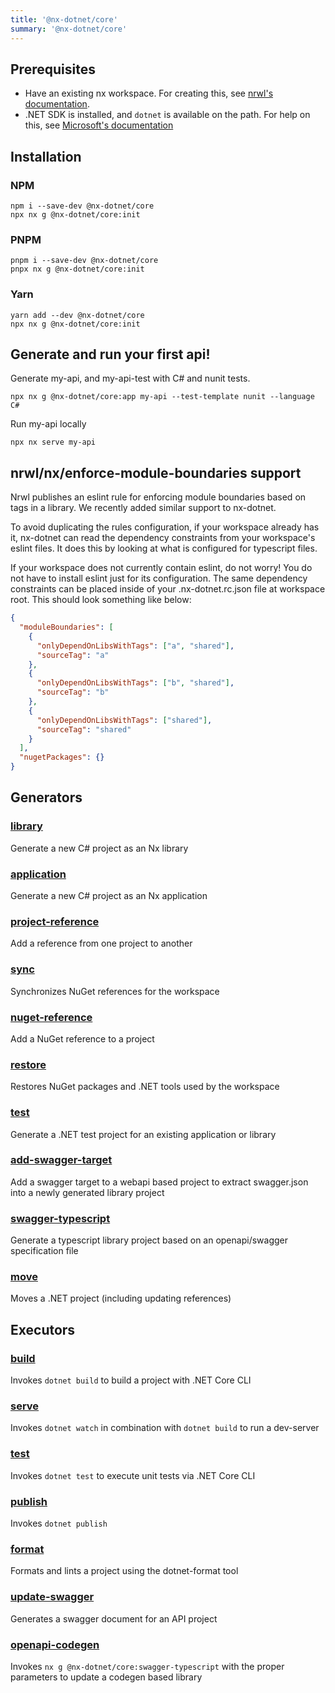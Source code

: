 ```yaml
---
title: '@nx-dotnet/core'
summary: '@nx-dotnet/core'
---
```


## Prerequisites

- Have an existing nx workspace. For creating this, see [nrwl's documentation](https://nx.dev/latest/angular/getting-started/nx-setup).
- .NET SDK is installed, and `dotnet` is available on the path. For help on this, see [Microsoft's documentation](https://dotnet.microsoft.com/learn/dotnet/hello-world-tutorial/install)

## Installation

### NPM

```shell
npm i --save-dev @nx-dotnet/core
npx nx g @nx-dotnet/core:init
```

### PNPM

```shell
pnpm i --save-dev @nx-dotnet/core
pnpx nx g @nx-dotnet/core:init
```

### Yarn

```shell
yarn add --dev @nx-dotnet/core
npx nx g @nx-dotnet/core:init
```

## Generate and run your first api!

Generate my-api, and my-api-test with C# and nunit tests.

```shell
npx nx g @nx-dotnet/core:app my-api --test-template nunit --language C#
```

Run my-api locally

```shell
npx nx serve my-api
```

## nrwl/nx/enforce-module-boundaries support

Nrwl publishes an eslint rule for enforcing module boundaries based on tags in a library. We recently added similar support to nx-dotnet.

To avoid duplicating the rules configuration, if your workspace already has it, nx-dotnet can read the dependency constraints from your workspace's eslint files. It does this by looking at what is configured for typescript files.

If your workspace does not currently contain eslint, do not worry! You do not have to install eslint just for its configuration. The same dependency constraints can be placed inside of your .nx-dotnet.rc.json file at workspace root. This should look something like below:

```json
{
  "moduleBoundaries": [
    {
      "onlyDependOnLibsWithTags": ["a", "shared"],
      "sourceTag": "a"
    },
    {
      "onlyDependOnLibsWithTags": ["b", "shared"],
      "sourceTag": "b"
    },
    {
      "onlyDependOnLibsWithTags": ["shared"],
      "sourceTag": "shared"
    }
  ],
  "nugetPackages": {}
}
```

## Generators

### [library](./generators/library)

Generate a new C# project as an Nx library

### [application](./generators/application)

Generate a new C# project as an Nx application

### [project-reference](./generators/project-reference)

Add a reference from one project to another

### [sync](./generators/sync)

Synchronizes NuGet references for the workspace

### [nuget-reference](./generators/nuget-reference)

Add a NuGet reference to a project

### [restore](./generators/restore)

Restores NuGet packages and .NET tools used by the workspace

### [test](./generators/test)

Generate a .NET test project for an existing application or library

### [add-swagger-target](./generators/add-swagger-target)

Add a swagger target to a webapi based project to extract swagger.json into a newly generated library project

### [swagger-typescript](./generators/swagger-typescript)

Generate a typescript library project based on an openapi/swagger specification file

### [move](./generators/move)

Moves a .NET project (including updating references)

## Executors

### [build](./executors/build)

Invokes `dotnet build` to build a project with .NET Core CLI

### [serve](./executors/serve)

Invokes `dotnet watch` in combination with `dotnet build` to run a dev-server

### [test](./executors/test)

Invokes `dotnet test` to execute unit tests via .NET Core CLI

### [publish](./executors/publish)

Invokes `dotnet publish`

### [format](./executors/format)

Formats and lints a project using the dotnet-format tool

### [update-swagger](./executors/update-swagger)

Generates a swagger document for an API project

### [openapi-codegen](./executors/openapi-codegen)

Invokes `nx g @nx-dotnet/core:swagger-typescript` with the proper parameters to update a codegen based library

